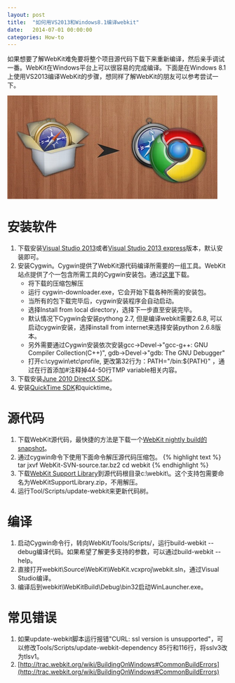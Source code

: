 ```yaml
---
layout: post
title:  "如何用VS2013和Windows8.1编译webkit"
date:   2014-07-01 00:00:00
categories: How-to
---
```


如果想要了解WebKit难免要将整个项目源代码下载下来重新编译，然后亲手调试一番。WebKit在Windows平台上可以很容易的完成编译。下面是在Windows 8.1上使用VS2013编译WebKit的步骤，想同样了解WebKit的朋友可以参考尝试一下。

![webkit](/assets/images/posts/webkit.jpg)

<!--more-->

# 安装软件

1. 下载安装[Visual Studio 2013](http://www.microsoft.com/zh-cn/download/details.aspx?id=40763)或者[Visual Studio 2013 express](http://www.microsoft.com/zh-cn/download/details.aspx?id=40748)版本，默认安装即可。
2. 安装Cygwin。Cygwin提供了WebKit源代码编译所需要的一组工具。WebKit站点提供了个一包含所需工具的Cygwin安装包。通过[这里](http://svn.webkit.org/repository/webkit/trunk/Tools/CygwinDownloader/cygwin-downloader.zip)下载。
    + 将下载的压缩包解压
    + 运行 cygwin-downloader.exe，它会开始下载各种所需的安装包。
    + 当所有的包下载完毕后，cygwin安装程序会自动启动。
    + 选择Install from local directory，选择下一步直至安装完毕。
    + 默认情况下Cygwin会安装pythong 2.7, 但是编译webkit需要2.6.8, 可以启动cygwin安装，选择install from internet来选择安装python 2.6.8版本。
    + 另外需要通过Cygwin安装依次安装gcc->Devel->"gcc-g++: GNU Compiler Collection(C++)", gdb->Devel->"gdb: The GNU Debugger"
    + 打开c:\cygwin\etc\profile, 更改第32行为：PATH="/bin:${PATH}" ，通过在行首添加#注释掉44-50行TMP variable相关内容。
3. 下载安装[June 2010 DirectX SDK](http://www.microsoft.com/en-us/download/details.aspx?id=6812)。
4. 安装[QuickTime SDK](http://developer.apple.com/quicktime/download/)和quicktime。

# 源代码

1. 下载WebKit源代码，最快捷的方法是下载一个[WebKit nightly build的snapshot](http://nightly.webkit.org/files/WebKit-SVN-source.tar.bz2)。
2. 通过cygwin命令下使用下面命令解压源代码压缩包。
{% highlight text %}
tar jxvf WebKit-SVN-source.tar.bz2
cd webkit
{% endhighlight %}
3. 下载[WebKit Support Library](http://developer.apple.com/opensource/internet/webkit_sptlib_agree.html)到源代码根目录c:\webkit\。这个支持包需要命名为WebKitSupportLibrary.zip，不用解压。
4. 运行Tool/Scripts/update-webkit来更新代码树。

# 编译

1. 启动Cygwin命令行，转向WebKit/Tools/Scripts/，运行build-webkit --debug编译代码。如果希望了解更多支持的参数，可以通过build-webkit --help。
2. 直接打开webkit\Source\WebKit\WebKit.vcxproj\webkit.sln，通过Visual Studio编译。
3. 编译后到webkit\WebKitBuild\Debug\bin32启动WinLauncher.exe。

# 常见错误

1. 如果update-webkit脚本运行报错"CURL: ssl version is unsupported"，可以修改Tools/Scripts/update-webkit-dependency 85行和116行，将sslv3改为tlsv1。
2. [http://trac.webkit.org/wiki/BuildingOnWindows#CommonBuildErrors](http://trac.webkit.org/wiki/BuildingOnWindows#CommonBuildErrors) 